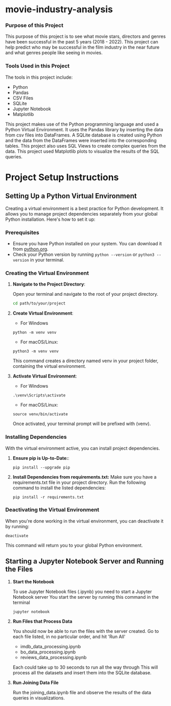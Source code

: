 # movie-industry-analysis

### Purpose of this Project

This purpose of this project is to see what movie stars, directors and genres have been successful in the past 5 years (2018 - 2022).  This project can help predict who may be successful in the film industry in the near future and what genres people like seeing in movies.  

### Tools Used in this Project

The tools in this project include:

- Python
- Pandas
- CSV Files
- SQLite 
- Jupyter Notebook
- Matplotlib

This project makes use of the Python programming language and used a Python Virtual Environment.  It uses the Pandas library by inserting the data from csv files into DataFrames.  A SQLite database is created using Python and the data from the DataFrames were inserted into the corresponding tables.  This project also uses SQL Views to create complex queries from the data.  This project used Matplotlib plots to visualize the results of the SQL queries.  

# Project Setup Instructions

## Setting Up a Python Virtual Environment

Creating a virtual environment is a best practice for Python development. It allows you to manage project dependencies separately from your global Python installation. Here's how to set it up:

### Prerequisites

- Ensure you have Python installed on your system. You can download it from [python.org](https://www.python.org/downloads/).
- Check your Python version by running `python --version` or `python3 --version` in your terminal.

### Creating the Virtual Environment

1. **Navigate to the Project Directory**:

   Open your terminal and navigate to the root of your project directory.

   ```sh
   cd path/to/your/project

2. **Create Virtual Environment**:

    - For Windows
    ```
    python -m venv venv
    ```

    - For macOS/Linux:
    ```
    python3 -m venv venv
    ```
    This command creates a directory named venv in your project folder, containing the virtual environment.

3. **Activate Virtual Environment**:

    - For Windows
    ```
    .\venv\Scripts\activate
    ```

    - For macOS/Linux:
    ```
    source venv/bin/activate
    ```
    Once activated, your terminal prompt will be prefixed with (venv).

### Installing Dependencies

With the virtual environment active, you can install project dependencies.

1. **Ensure pip is Up-to-Date:**:
    ```
    pip install --upgrade pip
    ```
2. **Install Dependencies from requirements.txt:**
Make sure you have a requirements.txt file in your project directory. Run the following command to install the listed dependencies:
    ```
    pip install -r requirements.txt
    ```

### Deactivating the Virtual Environment
When you're done working in the virtual environment, you can deactivate it by running:
```
deactivate
```
This command will return you to your global Python environment.

## Starting a Jupyter Notebook Server and Running the Files

1. **Start the Notebook**

    To use Jupyter Notebook files (.ipynb) you need to start a Jupyter Notebook server
    You start the server by running this command in the terminal
    ```
    jupyter notebook
    ```
2. **Run Files that Process Data**

    You should now be able to run the files with the server created.
    Go to each file listed, in no particular order, and hit 'Run All'
      - imdb_data_processing.ipynb
      - bo_data_processing.ipynb
      - reviews_data_processing.ipynb
    
    Each could take up to 30 seconds to run all the way through
    This will process all the datasets and insert them into the SQLite database.

4. **Run Joining Data File**

    Run the joining_data.ipynb file and observe the results of the data queries in visualizations. 
